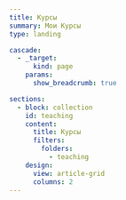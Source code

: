 ```yaml
---
title: Курсы
summary: Мои Курсы
type: landing

cascade:
  - _target:
      kind: page
    params:
      show_breadcrumb: true

sections:
  - block: collection
    id: teaching
    content:
      title: Курсы
      filters:
        folders:
          - teaching
    design:
      view: article-grid
      columns: 2
---
```

